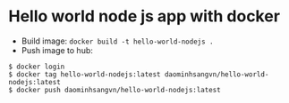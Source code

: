 # Hello world node js app with docker
- Build image: `docker build -t hello-world-nodejs .`
- Push image to hub:
```
$ docker login
$ docker tag hello-world-nodejs:latest daominhsangvn/hello-world-nodejs:latest
$ docker push daominhsangvn/hello-world-nodejs:latest
```
